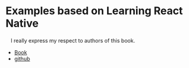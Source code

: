 # Examples based on Learning React Native

　I really express my respect to authors of this book.
- [Book](http://shop.oreilly.com/product/0636920041511.do)
- [github](https://github.com/bonniee/learning-react-native)
